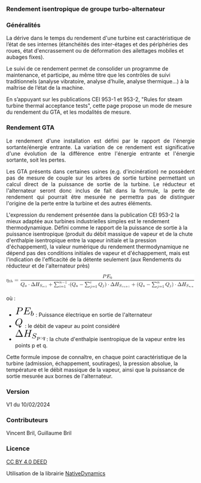### Rendement isentropique de groupe turbo-alternateur

### Généralités

La dérive dans le temps du rendement d'une turbine est caractéristique de l’état de ses internes (étanchéités des inter-étages et des périphéries des roues, état d'encrassement ou de déformation des ailettages mobiles et aubages fixes).

Le suivi de ce rendement permet de consolider un programme de maintenance, et participe, au même titre que les contrôles de suivi traditionnels (analyse vibratoire, analyse d’huile, analyse thermique...) à la maîtrise de l’état de la machine.

En s’appuyant sur les publications CEI 953-1 et 953-2, "Rules for steam turbine thermal acceptance tests", cette page propose un mode de mesure du rendement du GTA, et les modalités de mesure.

### Rendement GTA

<p style="text-align: justify;">Le rendement d'une installation est défini par le rapport de l'énergie sortante/énergie entrante.
La variation de ce rendement est significative d'une évolution de la différence entre l'énergie entrante et l'énergie sortante, soit les pertes.</p>

<p style="text-align: justify;">Les GTA présents dans certaines usines (e.g. d'incinération) ne possèdent pas de mesure de couple sur les arbres de sortie turbine permettant un calcul direct de la puissance de sortie de la turbine. Le réducteur et l'alternateur seront donc inclus de fait dans la formule, la perte de rendement qui pourrait être mesurée ne permettra pas de distinguer l'origine de la perte entre la turbine et des autres éléments.</p>

L'expression du rendement présentée dans la publication CEI 953-2 la mieux adaptée aux turbines industrielles simples est le rendement thermodynamique. Défini comme le rapport de la puissance de sortie à la puissance isentropique (produit du débit massique de vapeur et de la chute d'enthalpie isentropique entre la vapeur initiale et la pression d'échappement), la valeur numérique du rendement thermodynamique ne dépend pas des conditions initiales de vapeur et d'échappement, mais est l'indication de l'efficacité de la détente seulement (aux Rendements du réducteur et de l'alternateur près)

![Equation 1](./res/eq1.svg)

où :

- ![Equation 4](./res/eq4.svg) : Puissance électrique en sortie de l'alternateur
- ![Equation 3](./res/eq3.svg) : le débit de vapeur au point considéré
- ![Equation 2](./res/eq2.svg) : la chute d'enthalpie isentropique de la vapeur entre les points p et q.

Cette formule impose de connaître, en chaque point caractéristique de la turbine (admission, échappement, soutirages), la pression absolue, la température et le débit massique de la vapeur, ainsi que la puissance de sortie mesurée aux bornes de l'alternateur.

### Version
V1 du 10/02/2024

### Contributeurs

Vincent Bril, Guillaume Bril

### Licence

[CC BY 4.0 DEED](http://creativecommons.org/licenses/by/4.0/legalcode)

Utilisation de la librairie [NativeDynamics](https://github.com/NativeDynamics/NeutriumJS.thermo.IAPWS97.git)
